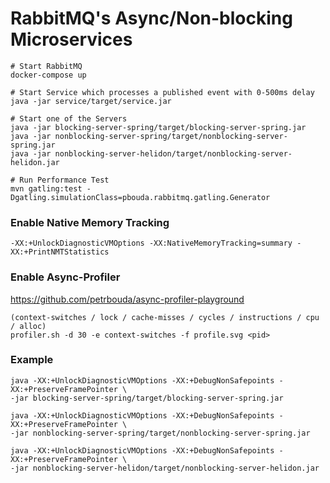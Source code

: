 # RabbitMQ's Async/Non-blocking Microservices

```
# Start RabbitMQ
docker-compose up

# Start Service which processes a published event with 0-500ms delay
java -jar service/target/service.jar

# Start one of the Servers
java -jar blocking-server-spring/target/blocking-server-spring.jar
java -jar nonblocking-server-spring/target/nonblocking-server-spring.jar
java -jar nonblocking-server-helidon/target/nonblocking-server-helidon.jar

# Run Performance Test
mvn gatling:test -Dgatling.simulationClass=pbouda.rabbitmq.gatling.Generator
```

### Enable Native Memory Tracking

```
-XX:+UnlockDiagnosticVMOptions -XX:NativeMemoryTracking=summary -XX:+PrintNMTStatistics
```

### Enable Async-Profiler

https://github.com/petrbouda/async-profiler-playground

```
(context-switches / lock / cache-misses / cycles / instructions / cpu / alloc)
profiler.sh -d 30 -e context-switches -f profile.svg <pid>
```

### Example 

```
java -XX:+UnlockDiagnosticVMOptions -XX:+DebugNonSafepoints -XX:+PreserveFramePointer \
-jar blocking-server-spring/target/blocking-server-spring.jar

java -XX:+UnlockDiagnosticVMOptions -XX:+DebugNonSafepoints -XX:+PreserveFramePointer \
-jar nonblocking-server-spring/target/nonblocking-server-spring.jar

java -XX:+UnlockDiagnosticVMOptions -XX:+DebugNonSafepoints -XX:+PreserveFramePointer \
-jar nonblocking-server-helidon/target/nonblocking-server-helidon.jar
```